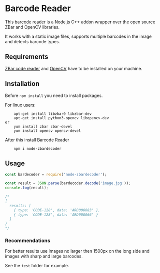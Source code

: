 Barcode Reader
==============

This barcode reader is a Node.js C++ addon wrapper over the open source ZBar and OpenCV libraries.

It works with a static image files, supports multiple barcodes in the image and detects barcode types.

## Requirements

[ZBar code reader](http://zbar.sourceforge.net) and [OpenCV](https://opencv.org) have to be installed on your machine.

## Installation

Before ```npm install``` you need to install packages.

For linux users:

        apt-get install libzbar0 libzbar-dev
        apt-get install python3-opencv libopencv-dev
    or
        yum install zbar zbar-devel
        yum install opencv opencv-devel

After this install Barcode Reader

        npm i node-zbardecoder

## Usage

```js
const bardecoder = require('node-zbardecoder');

const result = JSON.parse(bardecoder.decode('image.jpg'));
console.log(result);

/*
{
  results: [
    { type: 'CODE-128', data: 'ARD000083' },
    { type: 'CODE-128', data: 'ARD000066' }
  ]
} 
*/
```


### Recommendations

For better results use images no larger then 1500px on the long side and images with sharp and large barcodes.

See the ```test``` folder for example.